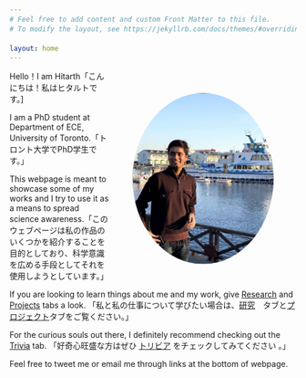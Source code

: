 ```yaml
---
# Feel free to add content and custom Front Matter to this file.
# To modify the layout, see https://jekyllrb.com/docs/themes/#overriding-theme-defaults

layout: home
---
```


<img align="left" src="images/hitarth.png" height="300px" style="border-radius:50%; padding: 40px; float: right;">

Hello！I am Hitarth「こんにちは！私はヒタルトです。] 

I am a PhD student at Department of ECE, University of Toronto.「トロント大学でPhD学生です。」

This webpage is meant to showcase some of my works and I try to use it as a means to spread science awareness.「このウェブページは私の作品のいくつかを紹介することを目的としており、科学意識を広める手段としてそれを使用しようとしています。」 

If you are looking to learn things about me and my work, give [Research](https://hitarth64.github.io/ee/) and [Projects](https://hitarth64.github.io/projects/) tabs a look. 「私と私の仕事について学びたい場合は、[研究](https://hitarth64.github.io/ee/)　タブと[プロジェクト](https://hitarth64.github.io/projects/)タブをご覧ください。」

For the curious souls out there, I definitely recommend checking out the [Trivia](https://hitarth64.github.io/trivia/) tab. 「好奇心旺盛な方はぜひ [トリビア](https://hitarth64.github.io/trivia/) をチェックしてみてください 。」

Feel free to tweet me or email me through links at the bottom of webpage.
